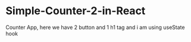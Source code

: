 # Simple-Counter-2-in-React
Counter App, here we have 2 button and 1 h1 tag and i am using useState hook
